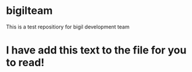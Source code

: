 # bigilteam
This is a test repositiory for bigil development team

# I have add this text to the file for you to read!
